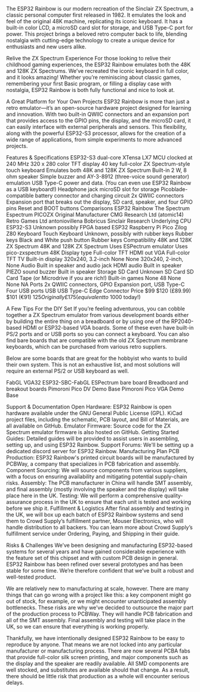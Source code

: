 The ESP32 Rainbow is our modern recreation of the Sinclair ZX Spectrum, a classic personal computer first released in 1982. It emulates the look and feel of the original 48K machine, replicating its iconic keyboard. It has a built-in color LCD, a microSD card slot for storage, and USB Type-C port for power. This project brings a beloved retro computer back to life, blending nostalgia with cutting-edge technology to create a unique device for enthusiasts and new users alike.

Relive the ZX Spectrum Experience
For those looking to relive their childhood gaming experiences, the ESP32 Rainbow emulates both the 48K and 128K ZX Spectrums. We’ve recreated the iconic keyboard in full color, and it looks amazing! Whether you’re reminiscing about classic games, remembering your first Basic program, or filling a display case with nostalgia, ESP32 Rainbow is both fully functional and nice to look at.

A Great Platform for Your Own Projects
ESP32 Rainbow is more than just a retro emulator—it’s an open-source hardware project designed for learning and innovation. With two built-in QWIIC connectors and an expansion port that provides access to the GPIO pins, the display, and the microSD card, it can easily interface with external peripherals and sensors. This flexibility, along with the powerful ESP32-S3 processor, allows for the creation of a wide range of applications, from simple experiments to more advanced projects.

 
Features & Specifications
ESP32-S3 dual-core XTensa LX7 MCU clocked at 240 MHz
320 x 280 color TFT display
40 key full-color ZX Spectrum-style touch keyboard
Emulates both 48K and 128K ZX Spectrum
Built-in 2 W, 8 ohm speaker
Simple buzzer and AY-3-8912 (three-voice sound generator) emulation
USB Type-C power and data. (You can even use ESP32 Rainbow as a USB keyboard!)
Headphone jack
microSD slot for storage
Picoblade-compatible battery connector and charging circuit
2x QWIIC connectors
Expansion port that breaks out the display, SD card, speaker, and four GPIO pins
Reset and BOOT buttons
Comparisons
ESP32 Rainbow	The Spectrum	Espectrum	PICOZX	Original
Manufacturer	CMG Research Ltd (atomic14)	Retro Games Ltd	antoniovillena	Bobricus	Sinclair Research
Underlying CPU	ESP32-S3	Unknown possibly FPGA based	ESP32	Raspberry Pi Pico	Zilog Z80
Keyboard	Touch Keyboard	Unknown, possibly with rubber keys	Rubber keys	Black and White push button	Rubber keys
Compatibility	48K and 128K ZX Spectrum	48K and 128K ZX Spectrum	Uses ESPectrum emulator	Uses pico-zxspectrum	48K
Display type	Full-color TFT	HDMI out	VGA	Full-color TFT	TV
Built-in display	320x240, 3.2-inch	None	None	320x240, 2-inch,	None
Audio	Built in speaker and audio jack	HDMI audio	Built in speaker	PIEZO sound buzzer	Built in speaker
Storage	SD Card	Unknown	SD Card	SD Card	Tape (or Microdrive if you are rich!)
Built-in games	None	48	None	None	NA
Ports	2x QWIIC connectors, GPIO Expansion port, USB Type-C	Four USB ports	USB	USB Type-C	Edge Connector
Price	$99	$120 (£89.99)	$101 (€91)	$125	Originally £175 (equivalent to ~$1000 today!)
 
 
 
 
A Few Tips For the DIY Set
If you’re feeling adventurous, you can cobble together a ZX Spectrum emulator from various development boards either by building the entire thing on a breadboard or by using one of the RP2040-based HDMI or ESP32-based VGA boards. Some of these even have built-in PS/2 ports and or USB ports so you can connect a keyboard. You can also find bare boards that are compatible with the old ZX Spectrum membrane keyboards, which can be purchased from various retro suppliers.

Below are some boards that are great for the hobbyist who wants to build their own system. This is not an exhaustive list, and most solutions will require an external PS/2 or USB keyboard as well.

FabGL VGA32
ESP32-SBC-FabGL
ESPectrum bare board
Breadboard and breakout boards
Pimoroni Pico DV Demo Base
Pimoroni Pico VGA Demo Base
 
Support & Documentation
Open Hardware: ESP32 Rainbow is open hardware available under the GNU General Public License (GPL). KiCad project files, including the schematic, PCB layout, and Bill of Materials, are all available on GitHub.
Emulator Firmware: Source code for the ZX Spectrum emulator firmware is also hosted on GitHub.
Getting Started Guides: Detailed guides will be provided to assist users in assembling, setting up, and using ESP32 Rainbow.
Support Forums: We'll be setting up a dedicated discord server for ESP32 Rainbow.
Manufacturing Plan
PCB Production: ESP32 Rainbow's printed circuit boards will be manufactured by PCBWay, a company that specializes in PCB fabrication and assembly.
Component Sourcing: We will source components from various suppliers, with a focus on ensuring availability and mitigating potential supply-chain risks.
Assembly: The PCB manufacturer in China will handle SMT assembly, and final assembly (mostly involving the speaker and the display) will take place here in the UK.
Testing: We will perform a comprehensive quality-assurance process in the UK to ensure that each unit is tested and working before we ship it.
Fulfillment & Logistics
After final assembly and testing in the UK, we will box up each batch of ESP32 Rainbow systems and send them to Crowd Supply’s fulfillment partner, Mouser Electronics, who will handle distribution to all backers. You can learn more about Crowd Supply’s fulfillment service under Ordering, Paying, and Shipping in their guide.

Risks & Challenges
We’ve been designing and manufacturing ESP32-based systems for several years and have gained considerable experience with the feature set of this chipset and with custom PCB design in general. ESP32 Rainbow has been refined over several prototypes and has been stable for some time. We’re therefore confident that we’ve built a robust and well-tested product.

We are relatively new to manufacturing at scale, however. There are many things that can go wrong with a project like this: a key component might go out of stock, for example, or we might encounter unanticipated assembly bottlenecks. These risks are why we’ve decided to outsource the major part of the production process to PCBWay. They will handle PCB fabrication and all of the SMT assembly. Final assembly and testing will take place in the UK, so we can ensure that everything is working properly.

Thankfully, we have intentionally designed ESP32 Rainbow to be easy to reproduce by anyone. That means we are not locked into any particular manufacturer or manufacturing process. There are now several PCBA fabs that provide full-color silk screen printing, and major components such as the display and the speaker are readily available. All SMD components are well stocked, and substitutes are available should that change. As a result, there should be little risk that production as a whole will encounter serious delays.